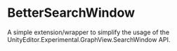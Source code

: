 # BetterSearchWindow
A simple extension/wrapper to simplify the usage of the UnityEditor.Experimental.GraphView.SearchWindow API.
